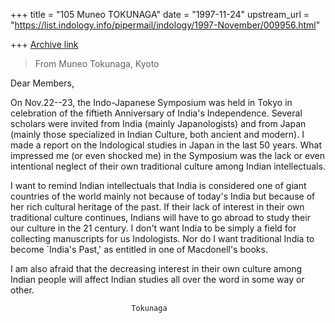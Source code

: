 +++
title = "105 Muneo TOKUNAGA"
date = "1997-11-24"
upstream_url = "https://list.indology.info/pipermail/indology/1997-November/009956.html"

+++
[Archive link](https://list.indology.info/pipermail/indology/1997-November/009956.html)

>From Muneo Tokunaga, Kyoto

Dear Members,

On Nov.22--23, the Indo-Japanese Symposium was held in Tokyo
in celebration of the fiftieth Anniversary of India's
Independence.  Several scholars were invited from India
(mainly Japanologists) and from Japan (mainly those
specialized in Indian Culture, both ancient and modern). I
made a report on the Indological studies in Japan in the
last 50 years. What impressed me (or even shocked me) in the
Symposium was the lack or even intentional neglect of their
own traditional culture among Indian intellectuals.

I want to remind Indian intellectuals that India is
considered one of giant countries of the world mainly not
because of today's India but because of her rich cultural
heritage of the past. If their lack of interest in their own
traditional culture continues, Indians will have to go
abroad to study their our culture in the 21 century. I don't
want India to be simply a field for collecting manuscripts
for us Indologists. Nor do I want traditional India to
become `India's Past,' as entitled in one of Macdonell's
books.

I am also afraid that the decreasing interest in their own
culture among Indian people will affect Indian studies all
over the word in some way or other.


                               Tokunaga



